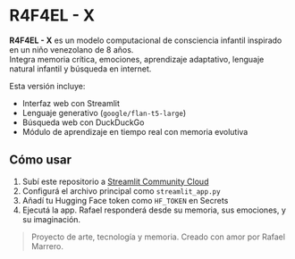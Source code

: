 
# R4F4EL - X

**R4F4EL - X** es un modelo computacional de consciencia infantil inspirado en un niño venezolano de 8 años.  
Integra memoria crítica, emociones, aprendizaje adaptativo, lenguaje natural infantil y búsqueda en internet.

Esta versión incluye:
- Interfaz web con Streamlit
- Lenguaje generativo (`google/flan-t5-large`)
- Búsqueda web con DuckDuckGo
- Módulo de aprendizaje en tiempo real con memoria evolutiva

## Cómo usar

1. Subí este repositorio a [Streamlit Community Cloud](https://streamlit.io/cloud)
2. Configurá el archivo principal como `streamlit_app.py`
3. Añadí tu Hugging Face token como `HF_TOKEN` en Secrets
4. Ejecutá la app. Rafael responderá desde su memoria, sus emociones, y su imaginación.

> Proyecto de arte, tecnología y memoria. Creado con amor por Rafael Marrero.

